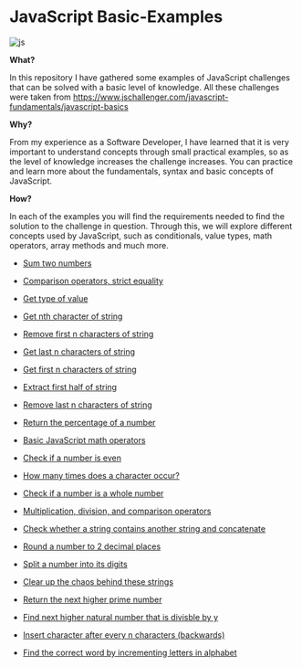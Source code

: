 # JavaScript Basic-Examples

![js](https://user-images.githubusercontent.com/60490805/174626019-a1977275-79fe-4495-9b5e-7fd096bc823c.gif)


**What?**

In this repository I have gathered some examples of JavaScript challenges that can be solved with a basic level of knowledge. 
All these challenges were taken from https://www.jschallenger.com/javascript-fundamentals/javascript-basics

**Why?**

From my experience as a Software Developer, I have learned that it is very important to understand concepts through small practical examples, so as the level of knowledge increases the challenge increases. You can practice and learn more about the fundamentals, syntax and basic concepts of JavaScript.

**How?**

In each of the examples you will find the requirements needed to find the solution to the challenge in question. Through this, we will explore different concepts used by JavaScript, such as conditionals, value types, math operators, array methods and much more.

- [Sum two numbers](https://github.com/Camilacslopes/js-basic-examples/blob/main/sum-numbers.js)

- [Comparison operators, strict equality](https://github.com/Camilacslopes/js-basic-examples/blob/fbf063704107f525cafbb3a65ce48e2b383cf507/comparison-values.js)

- [Get type of value](https://github.com/Camilacslopes/js-basic-examples/blob/main/type-of-value.js)

- [Get nth character of string](https://github.com/Camilacslopes/js-basic-examples/blob/main/nth-character.js)

- [Remove first n characters of string](https://github.com/Camilacslopes/js-basic-examples/blob/main/rm-first-characters.js)

- [Get last n characters of string](https://github.com/Camilacslopes/js-basic-examples/blob/main/last-characters.js)

- [Get first n characters of string](https://github.com/Camilacslopes/js-basic-examples/blob/main/get-characters.js)

- [Extract first half of string](https://github.com/Camilacslopes/js-basic-examples/blob/main/first-half.js)

- [Remove last n characters of string](https://github.com/Camilacslopes/js-basic-examples/blob/main/rm-last-characters.js)

- [Return the percentage of a number](https://github.com/Camilacslopes/js-basic-examples/blob/main/percentage.js)

- [Basic JavaScript math operators](https://github.com/Camilacslopes/js-basic-examples/blob/main/math-operations.js)

- [Check if a number is even](https://github.com/Camilacslopes/js-basic-examples/blob/main/even-number.js)

- [How many times does a character occur?](https://github.com/Camilacslopes/js-basic-examples/blob/main/string-occurence.js)

- [Check if a number is a whole number](https://github.com/Camilacslopes/js-basic-examples/blob/main/whole-number.js)

- [Multiplication, division, and comparison operators](https://github.com/Camilacslopes/js-basic-examples/blob/main/condition-and-operators.js)

- [Check whether a string contains another string and concatenate](https://github.com/Camilacslopes/js-basic-examples/blob/main/concatenation.js)

- [Round a number to 2 decimal places](https://github.com/Camilacslopes/js-basic-examples/blob/main/round-number.js)

- [Split a number into its digits](https://github.com/Camilacslopes/js-basic-examples/blob/main/number-to-digits.js)

- [Clear up the chaos behind these strings](https://github.com/Camilacslopes/js-basic-examples/blob/main/organize-string.js)

- [Return the next higher prime number](https://github.com/Camilacslopes/js-basic-examples/blob/main/higher-prime.js)

- [Find next higher natural number that is divisble by y](https://github.com/Camilacslopes/js-basic-examples/blob/main/natural-number.js)

- [Insert character after every n characters (backwards)](https://github.com/Camilacslopes/js-basic-examples/blob/main/insert-character.js)

- [Find the correct word by incrementing letters in alphabet](https://github.com/Camilacslopes/js-basic-examples/blob/main/increment-letters.js)
